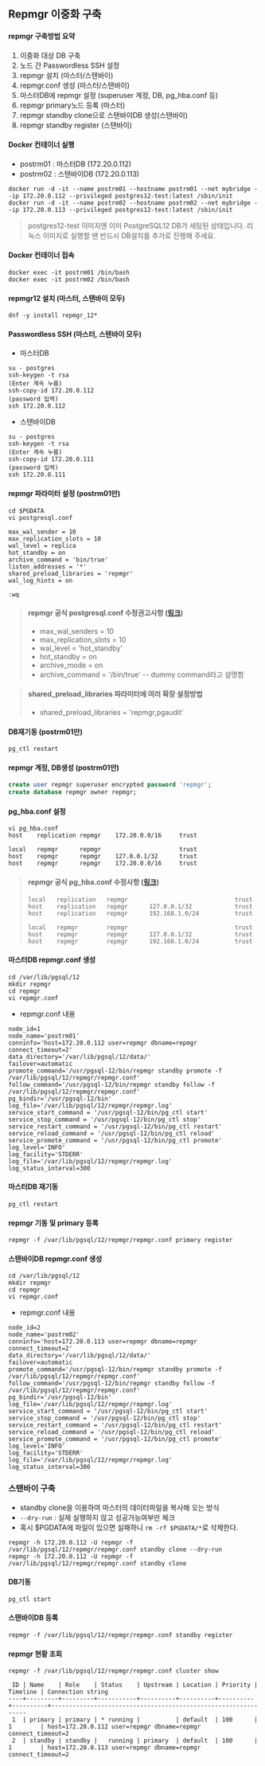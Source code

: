 ## Repmgr 이중화 구축

#### repmgr 구축방법 요약
1. 이중화 대상 DB 구축
2. 노드 간 Passwordless SSH 설정
3. repmgr 설치 (마스터/스탠바이)
4. repmgr.conf 생성 (마스터/스탠바이)
5. 마스터DB에 repmgr 설정 (superuser 계정, DB, pg_hba.conf 등)
6. repmgr primary노드 등록 (마스터)
7. repmgr standby clone으로 스탠바이DB 생성(스탠바이)
8. repmgr standby register (스탠바이)

#### Docker 컨테이너 실행
- postrm01 : 마스터DB (172.20.0.112)
- postrm02 : 스탠바이DB (172.20.0.113)
```
docker run -d -it --name postrm01 --hostname postrm01 --net mybridge --ip 172.20.0.112 --privileged postgres12-test:latest /sbin/init
docker run -d -it --name postrm02 --hostname postrm02 --net mybridge --ip 172.20.0.113 --privileged postgres12-test:latest /sbin/init
```
> postgres12-test 이미지엔 이미 PostgreSQL12 DB가 세팅된 상태입니다. 리눅스 이미지로 실행할 땐 반드시 DB설치를 추가로 진행해 주세요.

#### Docker 컨테이너 접속 
```
docker exec -it postrm01 /bin/bash
docker exec -it postrm02 /bin/bash
```

#### repmgr12 설치 (마스터, 스탠바이 모두)
```
dnf -y install repmgr_12*
```

#### Passwordless SSH (마스터, 스탠바이 모두)
- 마스터DB
```
su - postgres
ssh-keygen -t rsa
(Enter 계속 누름)
ssh-copy-id 172.20.0.112
(password 입력)
ssh 172.20.0.112
```
- 스탠바이DB
```
su - postgres
ssh-keygen -t rsa
(Enter 계속 누름)
ssh-copy-id 172.20.0.111
(password 입력)
ssh 172.20.0.111
```

#### repmgr 파라미터 설정 (postrm01만)
```
cd $PGDATA
vi postgresql.conf

max_wal_sender = 10
max_replication_slots = 10
wal_level = replica
hot_standby = on
archive_command = 'bin/true'
listen_addresses = '*'
shared_preload_libraries = 'repmgr'
wal_log_hints = on

:wq
```
> #### repmgr 공식 postgresql.conf 수정권고사항 ([링크](https://www.repmgr.org/docs/current/quickstart-postgresql-configuration.html))
> - max_wal_senders = 10
> - max_replication_slots = 10
> - wal_level = 'hot_standby'
> - hot_standby = on
> - archive_mode = on
> - archive_command = '/bin/true' -- dummy command라고 설명함

> #### shared_preload_libraries 파라미터에 여러 확장 설정방법
> - shared_preload_libraries = 'repmgr,pgaudit'

#### DB재기동 (postrm01만)
```
pg_ctl restart
```

#### repmgr 계정, DB생성 (postrm01만)
```sql
create user repmgr superuser encrypted password 'repmgr';
create database repmgr owner repmgr;
```

#### pg_hba.conf 설정
```
vi pg_hba.conf
host    replication repmgr    172.20.0.0/16     trust

local   repmgr      repmgr                      trust
host    repmgr      repmgr    127.0.0.1/32      trust
host    repmgr      repmgr    172.20.0.0/16     trust
```
> #### repmgr 공식 pg_hba.conf 수정사항 ([링크](https://www.repmgr.org/docs/4.1/quickstart-authentication.html))
> ```
> local   replication   repmgr                              trust
> host    replication   repmgr      127.0.0.1/32            trust
> host    replication   repmgr      192.168.1.0/24          trust
>
> local   repmgr        repmgr                              trust
> host    repmgr        repmgr      127.0.0.1/32            trust
> host    repmgr        repmgr      192.168.1.0/24          trust


#### 마스터DB repmgr.conf 생성
```
cd /var/lib/pgsql/12
mkdir repmgr
cd repmgr
vi repmgr.conf
```
- repmgr.conf 내용
```
node_id=1
node_name='postrm01'
conninfo='host=172.20.0.112 user=repmgr dbname=repmgr connect_timeout=2'
data_directory='/var/lib/pgsql/12/data/'
failover=automatic
promote_command='/usr/pgsql-12/bin/repmgr standby promote -f /var/lib/pgsql/12/repmgr/repmgr.conf'
follow_command='/usr/pgsql-12/bin/repmgr standby follow -f /var/lib/pgsql/12/repmgr/repmgr.conf'
pg_bindir='/usr/pgsql-12/bin'
log_file='/var/lib/pgsql/12/repmgr/repmgr.log'
service_start_command = '/usr/pgsql-12/bin/pg_ctl start'
service_stop_command = '/usr/pgsql-12/bin/pg_ctl stop'
service_restart_command = '/usr/pgsql-12/bin/pg_ctl restart'
service_reload_command = '/usr/pgsql-12/bin/pg_ctl reload'
service_promote_command = '/usr/pgsql-12/bin/pg_ctl promote'
log_level='INFO'
log_facility='STDERR'
log_file='/var/lib/pgsql/12/repmgr/repmgr.log'
log_status_interval=300
```

#### 마스터DB 재기동
```
pg_ctl restart
```

#### repmgr 기동 및 primary 등록
```
repmgr -f /var/lib/pgsql/12/repmgr/repmgr.conf primary register
```

#### 스탠바이DB repmgr.conf 생성
```
cd /var/lib/pgsql/12
mkdir repmgr
cd repmgr
vi repmgr.conf
```
- repmgr.conf 내용
```
node_id=2
node_name='postrm02'
conninfo='host=172.20.0.113 user=repmgr dbname=repmgr connect_timeout=2'
data_directory='/var/lib/pgsql/12/data/'
failover=automatic
promote_command='/usr/pgsql-12/bin/repmgr standby promote -f /var/lib/pgsql/12/repmgr/repmgr.conf'
follow_command='/usr/pgsql-12/bin/repmgr standby follow -f /var/lib/pgsql/12/repmgr/repmgr.conf'
pg_bindir='/usr/pgsql-12/bin'
log_file='/var/lib/pgsql/12/repmgr/repmgr.log'
service_start_command = '/usr/pgsql-12/bin/pg_ctl start'
service_stop_command = '/usr/pgsql-12/bin/pg_ctl stop'
service_restart_command = '/usr/pgsql-12/bin/pg_ctl restart'
service_reload_command = '/usr/pgsql-12/bin/pg_ctl reload'
service_promote_command = '/usr/pgsql-12/bin/pg_ctl promote'
log_level='INFO'
log_facility='STDERR'
log_file='/var/lib/pgsql/12/repmgr/repmgr.log'
log_status_interval=300
```

### 스탠바이 구축
- standby clone을 이용하여 마스터의 데이터파일을 복사해 오는 방식
- `--dry-run` : 실제 실행하지 않고 성공가능여부만 체크
- 혹시 $PGDATA에 파일이 있으면 실패하니 `rm -rf $PGDATA/*`로 삭제한다.
```
repmgr -h 172.20.0.112 -U repmgr -f /var/lib/pgsql/12/repmgr/repmgr.conf standby clone --dry-run
repmgr -h 172.20.0.112 -U repmgr -f /var/lib/pgsql/12/repmgr/repmgr.conf standby clone
```

#### DB기동
```
pg_ctl start
```

#### 스탠바이DB 등록
```
repmgr -f /var/lib/pgsql/12/repmgr/repmgr.conf standby register
```
#### repmgr 현황 조회
```
repmgr -f /var/lib/pgsql/12/repmgr/repmgr.conf cluster show
```
```
 ID | Name    | Role    | Status    | Upstream | Location | Priority | Timeline | Connection string
----+---------+---------+-----------+----------+----------+----------+----------+---------------------------------------------------------------
 1  | primary | primary | * running |          | default  | 100      | 1        | host=172.20.0.112 user=repmgr dbname=repmgr connect_timeout=2
 2  | standby | standby |   running | primary  | default  | 100      | 1        | host=172.20.0.113 user=repmgr dbname=repmgr connect_timeout=2
```
